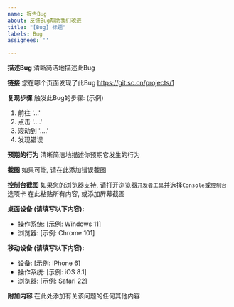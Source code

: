 ```yaml
---
name: 报告Bug
about: 反馈Bug帮助我们改进
title: "[Bug] 标题"
labels: Bug
assignees: ''

---
```


**描述Bug**
清晰简洁地描述此Bug

**链接**
您在哪个页面发现了此Bug
https://git.sc.cn/projects/1

**复现步骤**
触发此Bug的步骤:
(示例)
1. 前往 '...'
2. 点击 '....'
3. 滚动到 '....'
4. 发现错误

**预期的行为**
清晰简洁地描述你预期它发生的行为

**截图**
如果可能, 请在此添加错误截图

**控制台截图**
如果您的浏览器支持, 请打开浏览器`开发者工具`并选择`Console`或`控制台`选项卡
在此粘贴所有内容, 或添加屏幕截图

**桌面设备 (请填写以下内容):**
 - 操作系统: [示例: Windows 11]
 - 浏览器: [示例: Chrome 101]

**移动设备 (请填写以下内容):**
 - 设备: [示例: iPhone 6]
 - 操作系统: [示例: iOS 8.1]
 - 浏览器: [示例: Safari 22]

**附加内容**
在此处添加有关该问题的任何其他内容
